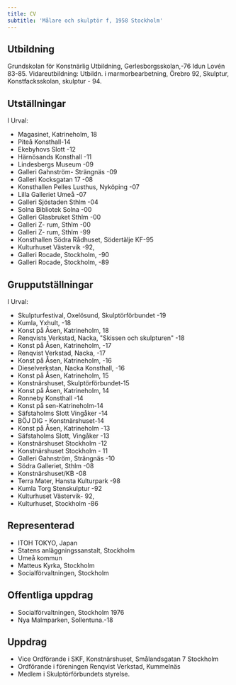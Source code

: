 ```yaml
---
title: CV
subtitle: 'Målare och skulptör f, 1958 Stockholm'
---
```

## Utbildning

Grundskolan för Konstnärlig Utbildning, Gerlesborgsskolan,-76 Idun Lovén 83-85. Vidareutbildning: Utbildn. i marmorbearbetning, Örebro 92, Skulptur, Konstfacksskolan, skulptur - 94.

## Utställningar

I Urval:

* Magasinet, Katrineholm, 18
* Piteå Konsthall-14
* Ekebyhovs Slott -12
* Härnösands Konsthall -11 
* Lindesbergs Museum -09
* Galleri Gahnström- Strängnäs -09
* Galleri Kocksgatan 17 -08
* Konsthallen Pelles Lusthus, Nyköping -07
* Lilla Galleriet Umeå -07
* Galleri Sjöstaden Sthlm -04
* Solna Bibliotek Solna -00
* Galleri Glasbruket Sthlm -00
* Galleri Z- rum, Sthlm -00
* Galleri Z- rum, Sthlm -99
* Konsthallen Södra Rådhuset, Södertälje KF-95
* Kulturhuset Västervik -92,
* Galleri Rocade, Stockholm, -90 
* Galleri Rocade, Stockholm, -89



## Grupputställningar

I Urval:

* Skulpturfestival, Oxelösund, Skulptörförbundet -19
* Kumla, Yxhult, -18
* Konst på Åsen, Katrineholm, 18
* Renqvists Verkstad, Nacka, "Skissen och skulpturen" -18
* Konst på Åsen, Katrineholm, -17
* Renqvist Verkstad, Nacka, -17
* Konst på Åsen, Katrineholm, -16
* Dieselverkstan, Nacka Konsthall, -16
* Konst på Åsen, Katrineholm, 15
* Konstnärshuset, Skulptörförbundet-15
* Konst på Åsen, Katrineholm, 14
* Ronneby Konsthall -14
* Konst på sen-Katrineholm-14
* Säfstaholms Slott Vingåker -14
* BÖJ DIG - Konstnärshuset-14
* Konst på Åsen, Katrineholm -13
* Säfstaholms Slott, Vingåker -13
* Konstnärshuset Stockholm -12
* Konstnärshuset Stockholm - 11
* Galleri Gahnström, Strängnäs -10
* Södra Galleriet, Sthlm -08
* Konstnärshuset/KB -08
* Terra Mater, Hansta Kulturpark -98
* Kumla Torg Stenskulptur -92
* Kulturhuset Västervik- 92, 
* Kulturhuset, Stockholm -86

## Representerad

* ITOH TOKYO, Japan
* Statens anläggningssanstalt, Stockholm
* Umeå kommun
* Matteus Kyrka, Stockholm
* Socialförvaltningen, Stockholm

## Offentliga uppdrag

* Socialförvaltningen, Stockholm 1976
* Nya Malmparken, Sollentuna.-18

## Uppdrag

* Vice Ordförande i SKF, Konstnärshuset, Smålandsgatan 7 Stockholm
* Ordförande i föreningen Renqvist Verkstad, Kummelnäs
* Medlem i Skulptörförbundets styrelse.
